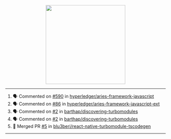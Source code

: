 <p align="center">
<img src="https://user-images.githubusercontent.com/61358536/126118557-75ac74a7-4655-4289-9a8d-e536322b7423.png" height="250" width="250"/>
</p>

---

<!--START_SECTION:activity-->
1. 🗣 Commented on [#590](https://github.com/hyperledger/aries-framework-javascript/issues/590) in [hyperledger/aries-framework-javascript](https://github.com/hyperledger/aries-framework-javascript)
2. 🗣 Commented on [#86](https://github.com/hyperledger/aries-framework-javascript-ext/issues/86) in [hyperledger/aries-framework-javascript-ext](https://github.com/hyperledger/aries-framework-javascript-ext)
3. 🗣 Commented on [#2](https://github.com/barthap/discovering-turbomodules/issues/2) in [barthap/discovering-turbomodules](https://github.com/barthap/discovering-turbomodules)
4. 🗣 Commented on [#2](https://github.com/barthap/discovering-turbomodules/issues/2) in [barthap/discovering-turbomodules](https://github.com/barthap/discovering-turbomodules)
5. 🎉 Merged PR [#5](https://github.com/blu3beri/react-native-turbomodule-tscodegen/pull/5) in [blu3beri/react-native-turbomodule-tscodegen](https://github.com/blu3beri/react-native-turbomodule-tscodegen)
<!--END_SECTION:activity-->

---
